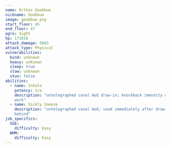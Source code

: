 ```yaml
---
name: Orthos Goobbue
nickname: Goobbue
image: goobbue.png
start_floor: 45
end_floor: 47
agro: Sight
hp: 171616
attack_damage: 5603
attack_type: Physical
vulnerabilities:
  bind: unknown
  heavy: unknown
  sleep: true
  slow: unknown
  stun: false
abilities:
  - name: Inhale
    potency: n/a
    description: "untelegraphed conal AoE draw-in; knockback immunity does not
    work"
  - name: Sickly Sneeze
    description: "untelegraphed conal AoE; used immediately after draw-in - get
    behind"
job_specifics:
  SGE:
    difficulty: Easy
  WHM:
    difficulty: Easy
---
```

